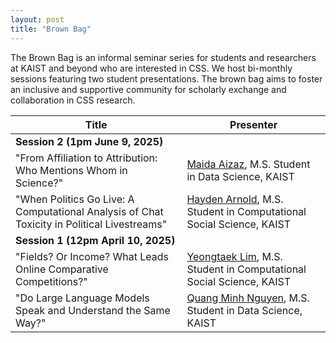```yaml
---
layout: post
title: "Brown Bag"
---
```


The Brown Bag is an informal seminar series for students and researchers at KAIST and beyond who are interested in CSS. We host bi-monthly sessions featuring two student presentations. The brown bag aims to foster an inclusive and supportive community for scholarly exchange and collaboration in CSS research.


<!-- ##  Session 2 (1pm June 9, 2025) -->

| Title    | Presenter |
| -------- | ------- |
|**Session 2 (1pm June 9, 2025)** |
| "From Affiliation to Attribution: Who Mentions Whom in Science?"  | [Maida Aizaz](https://www.linkedin.com/in/maida-aizaz-a146b61ba/?originalSubdomain=sa), M.S. Student in Data Science, KAIST |
| "When Politics Go Live: A Computational Analysis of Chat Toxicity in Political Livestreams" | [Hayden Arnold](https://www.linkedin.com/in/hayden-arnold/), M.S. Student in Computational Social Science, KAIST|
| **Session 1 (12pm April 10, 2025)**|
| "Fields? Or Income? What Leads Online Comparative Competitions?"  | [Yeongtaek Lim](https://ghss.kaist.ac.kr/pages/sub/sub02_03),  M.S. Student in Computational Social Science, KAIST |
| "Do Large Language Models Speak and Understand the Same Way?" | [Quang Minh Nguyen](https://ngqm.github.io), M.S. Student in Data Science, KAIST|

<!--

- "From Affiliation to Attribution: Who Mentions Whom in Science?" [Maida Aizaz](https://www.linkedin.com/in/maida-aizaz-a146b61ba/?originalSubdomain=sa) | M.S. Student in Data Science, KAIST
- "When Politics Go Live: A Computational Analysis of Chat Toxicity in Political Livestreams" [Hayden Arnold](https://www.linkedin.com/in/hayden-arnold/) | M.S. Student in Computational Social Science, KAIST -->
  
<!-- ## Session 1 (12pm April 10, 2025) -->

<!--
- "Fields? Or Income? What Leads Online Comparative Competitions?" [Yeongtaek Lim](https://ghss.kaist.ac.kr/pages/sub/sub02_03) | M.S. Student in Computational Social Science, KAIST
- "Do Large Language Models Speak and Understand the Same Way?" [Quang Minh Nguyen](https://ngqm.github.io) | M.S. Student in Data Science, KAIST -->
